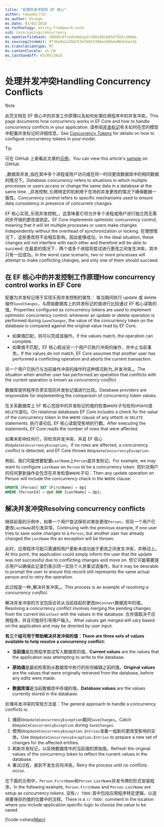 ```yaml
---
title: "处理并发冲突的 EF 核心"
author: rowanmiller
ms.author: divega
ms.date: 03/03/2018
ms.technology: entity-framework-core
uid: core/saving/concurrency
ms.openlocfilehash: 288d9c6fced5ebbaa2c366248c68547502c3698e
ms.sourcegitcommit: 8f3be0a2a394253efb653388ec66bda964e5ee1b
ms.translationtype: MT
ms.contentlocale: zh-CN
ms.lasthandoff: 03/05/2018
---
```

# <a name="handling-concurrency-conflicts"></a><span data-ttu-id="fdc25-102">处理并发冲突</span><span class="sxs-lookup"><span data-stu-id="fdc25-102">Handling Concurrency Conflicts</span></span>

> [!NOTE]
> <span data-ttu-id="fdc25-103">此页文档在 EF 核心中的并发工作原理以及如何处理应用程序中的并发冲突。</span><span class="sxs-lookup"><span data-stu-id="fdc25-103">This page documents how concurrency works in EF Core and how to handle concurrency conflicts in your application.</span></span> <span data-ttu-id="fdc25-104">请参阅[并发标记](xref:core/modeling/concurrency)有关如何在您的模型中配置并发标记的详细信息。</span><span class="sxs-lookup"><span data-stu-id="fdc25-104">See [Concurrency Tokens](xref:core/modeling/concurrency) for details on how to configure concurrency tokens in your model.</span></span>

> [!TIP]
> <span data-ttu-id="fdc25-105">可在 GitHub 上查看此文章的[示例](https://github.com/aspnet/EntityFramework.Docs/tree/master/samples/core/Saving/Saving/Concurrency/)。</span><span class="sxs-lookup"><span data-stu-id="fdc25-105">You can view this article's [sample](https://github.com/aspnet/EntityFramework.Docs/tree/master/samples/core/Saving/Saving/Concurrency/) on GitHub.</span></span>

<span data-ttu-id="fdc25-106">_数据库并发_指在其中多个进程或用户访问或在同一时间更改数据库中的相同数据的情况下。</span><span class="sxs-lookup"><span data-stu-id="fdc25-106">_Database concurrency_ refers to situations in which multiple processes or users access or change the same data in a database at the same time.</span></span> <span data-ttu-id="fdc25-107">_并发控制_引用特定的机制用于在场的并发更改的情况下确保数据一致性。</span><span class="sxs-lookup"><span data-stu-id="fdc25-107">_Concurrency control_ refers to specific mechanisms used to ensure data consistency in presence of concurrent changes.</span></span>

<span data-ttu-id="fdc25-108">EF 核心实现_乐观并发控制_，这意味着它将允许多个进程或用户进行独立而无需同步开销的更改或锁定。</span><span class="sxs-lookup"><span data-stu-id="fdc25-108">EF Core implements _optimistic concurrency control_, meaning that it will let multiple processes or users make changes independently without the overhead of synchronization or locking.</span></span> <span data-ttu-id="fdc25-109">在理想情况下，这些更改将不会相互影响，因此能够成功。</span><span class="sxs-lookup"><span data-stu-id="fdc25-109">In the ideal situation, these changes will not interfere with each other and therefore will be able to succeed.</span></span> <span data-ttu-id="fdc25-110">在最差的情况下，两个或多个进程将尝试进行更改之间发生冲突，其中只有一应成功。</span><span class="sxs-lookup"><span data-stu-id="fdc25-110">In the worst case scenario, two or more processes will attempt to make conflicting changes, and only one of them should succeed.</span></span>

## <a name="how-concurrency-control-works-in-ef-core"></a><span data-ttu-id="fdc25-111">在 EF 核心中的并发控制工作原理</span><span class="sxs-lookup"><span data-stu-id="fdc25-111">How concurrency control works in EF Core</span></span>

<span data-ttu-id="fdc25-112">配置为并发标记用于实现乐观并发控制的属性： 每当期间执行 update 或 delete 操作`SaveChanges`，与原始数据库上的并发标记的值进行比较通过 EF 核心读取的值。</span><span class="sxs-lookup"><span data-stu-id="fdc25-112">Properties configured as concurrency tokens are used to implement optimistic concurrency control: whenever an update or delete operation is performed during `SaveChanges`, the value of the concurrency token on the database is compared against the original value read by EF Core.</span></span>

- <span data-ttu-id="fdc25-113">如果值匹配，则可以完成该操作。</span><span class="sxs-lookup"><span data-stu-id="fdc25-113">If the values match, the operation can complete.</span></span>
- <span data-ttu-id="fdc25-114">如果值不匹配，EF 核心假设另一个用户已执行冲突的操作，并中止当前事务。</span><span class="sxs-lookup"><span data-stu-id="fdc25-114">If the values do not match, EF Core assumes that another user has performed a conflicting operation and aborts the current transaction.</span></span>

<span data-ttu-id="fdc25-115">另一个用户已执行与当前操作冲突的操作时这种情况称为_并发冲突_。</span><span class="sxs-lookup"><span data-stu-id="fdc25-115">The situation when another user has performed an operation that conflicts with the current operation is known as _concurrency conflict_.</span></span>

<span data-ttu-id="fdc25-116">数据库提供程序负责实现的并发标记值进行比较。</span><span class="sxs-lookup"><span data-stu-id="fdc25-116">Database providers are responsible for implementing the comparison of concurrency token values.</span></span>

<span data-ttu-id="fdc25-117">在关系数据库上 EF 核心包括中的并发标记的值的检查`WHERE`子句任何`UPDATE`或`DELETE`语句。</span><span class="sxs-lookup"><span data-stu-id="fdc25-117">On relational databases EF Core includes a check for the value of the concurrency token in the `WHERE` clause of any `UPDATE` or `DELETE` statements.</span></span> <span data-ttu-id="fdc25-118">执行语句后, EF 核心读取受影响的行数。</span><span class="sxs-lookup"><span data-stu-id="fdc25-118">After executing the statements, EF Core reads the number of rows that were affected.</span></span>

<span data-ttu-id="fdc25-119">如果未影响任何行，将检测并发冲突，并且 EF 核心`DbUpdateConcurrencyException`。</span><span class="sxs-lookup"><span data-stu-id="fdc25-119">If no rows are affected, a concurrency conflict is detected, and EF Core throws `DbUpdateConcurrencyException`.</span></span>

<span data-ttu-id="fdc25-120">例如，我们可能想要配置`LastName`上`Person`是并发标记。</span><span class="sxs-lookup"><span data-stu-id="fdc25-120">For example, we may want to configure `LastName` on `Person` to be a concurrency token.</span></span> <span data-ttu-id="fdc25-121">则针对用户的任何更新操作会包含在并发检查`WHERE`子句：</span><span class="sxs-lookup"><span data-stu-id="fdc25-121">Then any update operation on Person will include the concurrency check in the `WHERE` clause:</span></span>

``` sql
UPDATE [Person] SET [FirstName] = @p1
WHERE [PersonId] = @p0 AND [LastName] = @p2;
```

## <a name="resolving-concurrency-conflicts"></a><span data-ttu-id="fdc25-122">解决并发冲突</span><span class="sxs-lookup"><span data-stu-id="fdc25-122">Resolving concurrency conflicts</span></span>

<span data-ttu-id="fdc25-123">继续前面的示例中，如果一个用户尝试保存对某些更改`Person`，但另一个用户已更改`LastName`将引发异常。</span><span class="sxs-lookup"><span data-stu-id="fdc25-123">Continuing with the previous example, if one user tries to save some changes to a `Person`, but another user has already changed the `LastName` the an exception will be thrown.</span></span>

<span data-ttu-id="fdc25-124">此时，应用程序可能只需通知用户更新未成功由于更改之间发生冲突，并移动上。</span><span class="sxs-lookup"><span data-stu-id="fdc25-124">At this point, the application could simply inform the user that the update was not successful due to conflicting changes and move on.</span></span> <span data-ttu-id="fdc25-125">但它可能需要提示用户以确保此记录仍表示同一实际个人并重试该操作。</span><span class="sxs-lookup"><span data-stu-id="fdc25-125">But it may be desirable to prompt the user to ensure this record still represents the same actual person and to retry the operation.</span></span>

<span data-ttu-id="fdc25-126">此过程是一种_解决并发冲突_。</span><span class="sxs-lookup"><span data-stu-id="fdc25-126">This process is an example of _resolving a concurrency conflict_.</span></span>

<span data-ttu-id="fdc25-127">解决并发冲突的方法包括合并从当前挂起的更改`DbContext`数据库中的值。</span><span class="sxs-lookup"><span data-stu-id="fdc25-127">Resolving a concurrency conflict involves merging the pending changes from the current `DbContext` with the values in the database.</span></span> <span data-ttu-id="fdc25-128">合并值取决于应用程序，并且可能将引导用户输入。</span><span class="sxs-lookup"><span data-stu-id="fdc25-128">What values get merged will vary based on the application and may be directed by user input.</span></span>

<span data-ttu-id="fdc25-129">**有三个组可用于帮助解决并发冲突的值：**</span><span class="sxs-lookup"><span data-stu-id="fdc25-129">**There are three sets of values available to help resolve a concurrency conflict:**</span></span>

* <span data-ttu-id="fdc25-130">**当前值**是应用程序尝试写入数据库的值。</span><span class="sxs-lookup"><span data-stu-id="fdc25-130">**Current values** are the values that the application was attempting to write to the database.</span></span>

* <span data-ttu-id="fdc25-131">**原始值**是最初检索到从数据库中执行的任何编辑之前的值。</span><span class="sxs-lookup"><span data-stu-id="fdc25-131">**Original values** are the values that were originally retrieved from the database, before any edits were made.</span></span>

* <span data-ttu-id="fdc25-132">**数据库值**是当前数据库中存储的值。</span><span class="sxs-lookup"><span data-stu-id="fdc25-132">**Database values** are the values currently stored in the database.</span></span>

<span data-ttu-id="fdc25-133">处理并发冲突的常规方法是：</span><span class="sxs-lookup"><span data-stu-id="fdc25-133">The general approach to handle a concurrency conflicts is:</span></span>

1. <span data-ttu-id="fdc25-134">捕获`DbUpdateConcurrencyException`期间`SaveChanges`。</span><span class="sxs-lookup"><span data-stu-id="fdc25-134">Catch `DbUpdateConcurrencyException` during `SaveChanges`.</span></span>
2. <span data-ttu-id="fdc25-135">使用`DbUpdateConcurrencyException.Entries`准备一组新的更改受影响的实体。</span><span class="sxs-lookup"><span data-stu-id="fdc25-135">Use `DbUpdateConcurrencyException.Entries` to prepare a new set of changes for the affected entities.</span></span>
3. <span data-ttu-id="fdc25-136">刷新并发标记，以反映数据库中的当前值的原始值。</span><span class="sxs-lookup"><span data-stu-id="fdc25-136">Refresh the original values of the concurrency token to reflect the current values in the database.</span></span>
4. <span data-ttu-id="fdc25-137">重试过程，直到不发生任何冲突。</span><span class="sxs-lookup"><span data-stu-id="fdc25-137">Retry the process until no conflicts occur.</span></span>

<span data-ttu-id="fdc25-138">在下面的示例中，`Person.FirstName`和`Person.LastName`并发令牌的形式安装程序。</span><span class="sxs-lookup"><span data-stu-id="fdc25-138">In the following example, `Person.FirstName` and `Person.LastName` are setup as concurrency tokens.</span></span> <span data-ttu-id="fdc25-139">没有`// TODO:`其中包括应用程序特定逻辑，以选择要保存的值的位置中的注释。</span><span class="sxs-lookup"><span data-stu-id="fdc25-139">There is a `// TODO:` comment in the location where you include application specific logic to choose the value to be saved.</span></span>

[!code-csharp[Main](../../../samples/core/Saving/Saving/Concurrency/Sample.cs?name=ConcurrencyHandlingCode&highlight=34-35)]
